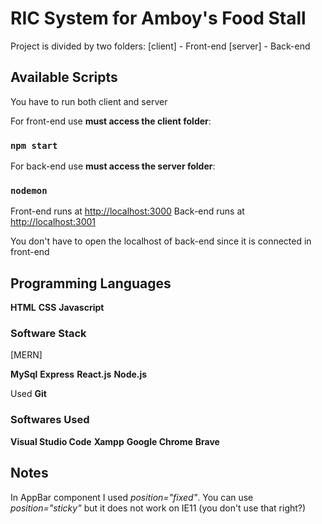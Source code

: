# RIC System for Amboy's Food Stall

Project is divided by two folders:
[client] - Front-end
[server] - Back-end

## Available Scripts

You have to run both client and server

For front-end use **must access the client folder**:

### `npm start` 

For back-end use **must access the server folder**:

### `nodemon`

Front-end runs at [http://localhost:3000](http://localhost:3000)
Back-end runs at [http://localhost:3001](http://localhost:3001)

You don't have to open the localhost of back-end since it is connected in front-end

## Programming Languages

**HTML**
**CSS**
**Javascript**

### Software Stack

[MERN]

**MySql**
**Express**
**React.js**
**Node.js**

Used **Git**

### Softwares Used

**Visual Studio Code**
**Xampp**
**Google Chrome**
**Brave**


## Notes

In AppBar component I used *position="fixed"*. You can use *position="sticky"* but it does not work
on IE11 (you don't use that right?)
